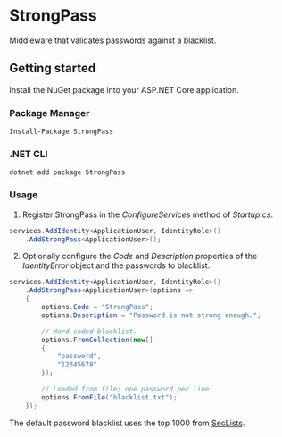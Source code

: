 # StrongPass
Middleware that validates passwords against a blacklist.

## Getting started
Install the NuGet package into your ASP.NET Core application.

### Package Manager
```
Install-Package StrongPass
```

### .NET CLI
```
dotnet add package StrongPass
```

### Usage
1. Register StrongPass in the _ConfigureServices_ method of _Startup.cs_.

```csharp
services.AddIdentity<ApplicationUser, IdentityRole>()
	.AddStrongPass<ApplicationUser>();
```

2. Optionally configure the _Code_ and _Description_ properties of the _IdentityError_ object and the passwords to blacklist.

```csharp
services.AddIdentity<ApplicationUser, IdentityRole>()
	.AddStrongPass<ApplicationUser>(options =>
	{
		options.Code = "StrongPass";
		options.Description = "Password is not strong enough.";

		// Hard-coded blacklist.
		options.FromCollection(new[]
		{
			"password",
			"12345678"
		});

		// Loaded from file; one password per line.
		options.FromFile("blacklist.txt");
	});
```

The default password blacklist uses the top 1000 from [SecLists](https://github.com/danielmiessler/SecLists).
